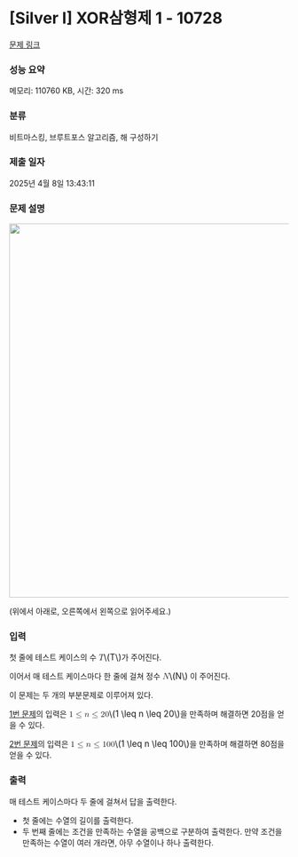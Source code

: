 # [Silver I] XOR삼형제 1 - 10728 

[문제 링크](https://www.acmicpc.net/problem/10728) 

### 성능 요약

메모리: 110760 KB, 시간: 320 ms

### 분류

비트마스킹, 브루트포스 알고리즘, 해 구성하기

### 제출 일자

2025년 4월 8일 13:43:11

### 문제 설명

<p><img alt="" src="https://www.acmicpc.net/upload/codershigh2015/statement.png" style="height:674px; width:594px"></p>

<p>(위에서 아래로, 오른쪽에서 왼쪽으로 읽어주세요.)</p>

### 입력 

 <p>첫 줄에 테스트 케이스의 수 <mjx-container class="MathJax" jax="CHTML" style="font-size: 109%; position: relative;"><mjx-math class="MJX-TEX" aria-hidden="true"><mjx-mi class="mjx-i"><mjx-c class="mjx-c1D447 TEX-I"></mjx-c></mjx-mi></mjx-math><mjx-assistive-mml unselectable="on" display="inline"><math xmlns="http://www.w3.org/1998/Math/MathML"><mi>T</mi></math></mjx-assistive-mml><span aria-hidden="true" class="no-mathjax mjx-copytext">\(T\)</span></mjx-container>가 주어진다.</p>

<p>이어서 매 테스트 케이스마다 한 줄에 걸쳐 정수 <mjx-container class="MathJax" jax="CHTML" style="font-size: 109%; position: relative;"><mjx-math class="MJX-TEX" aria-hidden="true"><mjx-mi class="mjx-i"><mjx-c class="mjx-c1D441 TEX-I"></mjx-c></mjx-mi></mjx-math><mjx-assistive-mml unselectable="on" display="inline"><math xmlns="http://www.w3.org/1998/Math/MathML"><mi>N</mi></math></mjx-assistive-mml><span aria-hidden="true" class="no-mathjax mjx-copytext">\(N\)</span></mjx-container> 이 주어진다.</p>

<p>이 문제는 두 개의 부분문제로 이루어져 있다.</p>

<p><a href="https://www.acmicpc.net/problem/10728">1번 문제</a>의 입력은 <mjx-container class="MathJax" jax="CHTML" style="font-size: 109%; position: relative;"><mjx-math class="MJX-TEX" aria-hidden="true"><mjx-mn class="mjx-n"><mjx-c class="mjx-c31"></mjx-c></mjx-mn><mjx-mo class="mjx-n" space="4"><mjx-c class="mjx-c2264"></mjx-c></mjx-mo><mjx-mi class="mjx-i" space="4"><mjx-c class="mjx-c1D45B TEX-I"></mjx-c></mjx-mi><mjx-mo class="mjx-n" space="4"><mjx-c class="mjx-c2264"></mjx-c></mjx-mo><mjx-mn class="mjx-n" space="4"><mjx-c class="mjx-c32"></mjx-c><mjx-c class="mjx-c30"></mjx-c></mjx-mn></mjx-math><mjx-assistive-mml unselectable="on" display="inline"><math xmlns="http://www.w3.org/1998/Math/MathML"><mn>1</mn><mo>≤</mo><mi>n</mi><mo>≤</mo><mn>20</mn></math></mjx-assistive-mml><span aria-hidden="true" class="no-mathjax mjx-copytext">\(1 \leq n \leq 20\)</span></mjx-container>을 만족하며 해결하면 20점을 얻을 수 있다.</p>

<p><a href="https://www.acmicpc.net/problem/10736">2번 문제</a>의 입력은 <mjx-container class="MathJax" jax="CHTML" style="font-size: 109%; position: relative;"><mjx-math class="MJX-TEX" aria-hidden="true"><mjx-mn class="mjx-n"><mjx-c class="mjx-c31"></mjx-c></mjx-mn><mjx-mo class="mjx-n" space="4"><mjx-c class="mjx-c2264"></mjx-c></mjx-mo><mjx-mi class="mjx-i" space="4"><mjx-c class="mjx-c1D45B TEX-I"></mjx-c></mjx-mi><mjx-mo class="mjx-n" space="4"><mjx-c class="mjx-c2264"></mjx-c></mjx-mo><mjx-mn class="mjx-n" space="4"><mjx-c class="mjx-c31"></mjx-c><mjx-c class="mjx-c30"></mjx-c><mjx-c class="mjx-c30"></mjx-c></mjx-mn></mjx-math><mjx-assistive-mml unselectable="on" display="inline"><math xmlns="http://www.w3.org/1998/Math/MathML"><mn>1</mn><mo>≤</mo><mi>n</mi><mo>≤</mo><mn>100</mn></math></mjx-assistive-mml><span aria-hidden="true" class="no-mathjax mjx-copytext">\(1 \leq n \leq 100\)</span></mjx-container>을 만족하며 해결하면 80점을 얻을 수 있다.</p>

### 출력 

 <p>매 테스트 케이스마다 두 줄에 걸쳐서 답을 출력한다.</p>

<ul>
	<li>첫 줄에는 수열의 길이를 출력한다. </li>
	<li>두 번째 줄에는 조건을 만족하는 수열을 공백으로 구분하여 출력한다. 만약 조건을 만족하는 수열이 여러 개라면, 아무 수열이나 하나 출력한다.</li>
</ul>

